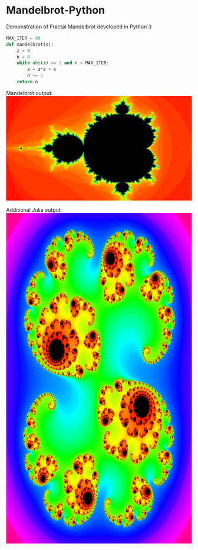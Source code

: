 # Mandelbrot-Python
Demonstration of Fractal Mandelbrot developed in Python 3


```python
MAX_ITER = 80
def mandelbrot(c):
    z = 0
    n = 0
    while abs(z) <= 2 and n < MAX_ITER:
        z = z*z + c
        n += 1
    return n
```
Mandelbrot output:
![alt text](output-color.png)

Additional Julia output:
![alt text](output-julia.png)
